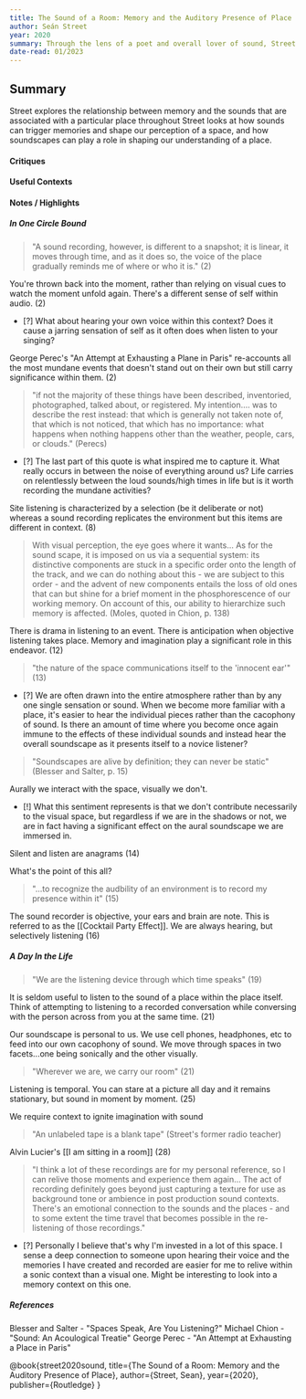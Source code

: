 ```yaml
---
title: The Sound of a Room: Memory and the Auditory Presence of Place
author: Seán Street
year: 2020
summary: Through the lens of a poet and overall lover of sound, Street invesitages a different aspect of appreciating sound within each individual chapter.  
date-read: 01/2023
---
```

## Summary

Street explores the relationship between memory and the sounds that are associated with a particular place throughout  Street looks at how sounds can trigger memories and shape our perception of a space, and how soundscapes can play a role in shaping our understanding of a place.

#### Critiques

#### Useful Contexts

#### Notes / Highlights

##### In One Circle Bound

> "A sound recording, however, is different to a snapshot; it is linear, it moves through time, and as it does so, the voice of the place gradually reminds me of where or who it is." (2)

You're thrown back into the moment, rather than relying on visual cues to watch the moment unfold again.  There's a different sense of self within audio. (2) 

- [?] What about hearing your own voice within this context?  Does it cause a jarring sensation of self as it often does when listen to your singing?

George Perec's "An Attempt at Exhausting a Plane in Paris" re-accounts all the most mundane events that doesn't stand out on their own but still carry significance within them. (2)

> "if not the majority of these things have been described, inventoried, photographed, talked about, or registered.  My intention.... was to describe the rest instead: that which is generally not taken note of, that which is not noticed, that which has no importance: what happens when nothing happens other than the weather, people, cars, or clouds." (Perecs)

- [?] The last part of this quote is what inspired me to capture it.  What really occurs in between the noise of everything around us?  Life carries on relentlessly between the loud sounds/high times in life but is it worth recording the mundane activities?

Site listening is characterized by a selection (be it deliberate or not) whereas  a sound recording replicates the environment but this items are different in context. (8)

> With visual perception, the eye goes where it wants... As for the sound scape, it is imposed on us via a sequential system: its distinctive components are stuck in a specific order onto the length of the track, and we can do nothing about this - we are subject to this order - and the advent of new components entails the loss of old ones that can but shine for a brief moment in the phosphorescence of our working memory. On account of this, our ability to hierarchize such memory is affected. (Moles, quoted in Chion, p. 138)

There is drama in listening to an event.  There is anticipation when objective listening takes place.  Memory and imagination play a significant role in this endeavor. (12)

>"the nature of the space communications itself to the 'innocent ear'" (13)

- [?] We are often drawn into the entire atmosphere rather than by any one single sensation or sound.  When we become more familiar with a place, it's easier to hear the individual pieces rather than the cacophony of sound.  Is there an amount of time where you become once again immune to the effects of these individual sounds and instead hear the overall soundscape as it presents itself to a novice listener?

> "Soundscapes are alive by definition; they can never be static" (Blesser and Salter, p. 15)

Aurally we interact with the space, visually we don't. 

- [!] What this sentiment represents is that we don't contribute necessarily to the visual space, but regardless if we are in the shadows or not, we are in fact having a significant effect on the aural soundscape we are immersed in.

Silent and listen are anagrams (14)

What's the point of this all?
> "...to recognize the audbility of an environment is to record my presence within it" (15)

The sound recorder is objective, your ears and brain are note.  This is referred to as the [[Cocktail Party Effect]]. We are always hearing, but selectively listening (16)

##### A Day In the Life

> "We are the listening device through which time speaks" (19)

It is seldom useful to listen to the sound of a place within the place itself.  Think of attempting to listening to a recorded conversation while conversing with the person across from you at the same time. (21)

Our soundscape is personal to us. We use cell phones, headphones, etc to feed into our own cacophony of sound.  We move through spaces in two facets...one being sonically and the other visually.
> "Wherever we are, we carry our room" (21)

Listening is temporal.  You can stare at a picture all day and it remains stationary, but sound in moment by moment. (25)

We require context to ignite imagination with sound
> "An unlabeled tape is a blank tape" (Street's former radio teacher)

Alvin Lucier's [[I am sitting in a room]] (28)

> "I think a lot of these recordings are for my personal reference, so I can relive those moments and experience them again... The act of recording definitely goes beyond just capturing a texture for use as background tone or ambience in post production sound contexts. There's an emotional connection to the sounds and the places - and to some extent the time travel that becomes possible in the re-listening of those recordings."

- [?] Personally I believe that's why I'm invested in a lot of this space.  I sense a deep connection to someone upon hearing their voice and the memories I have created and recorded are easier for me to relive within a sonic context than a visual one.  Might be interesting to look into a memory context on this one.



##### References
Blesser and Salter - "Spaces Speak, Are You Listening?"
Michael Chion - "Sound: An Acoulogical Treatie"
George Perec - "An Attempt at Exhausting a Place in Paris"

@book{street2020sound,
  title={The Sound of a Room: Memory and the Auditory Presence of Place},
  author={Street, Sean},
  year={2020},
  publisher={Routledge}
}